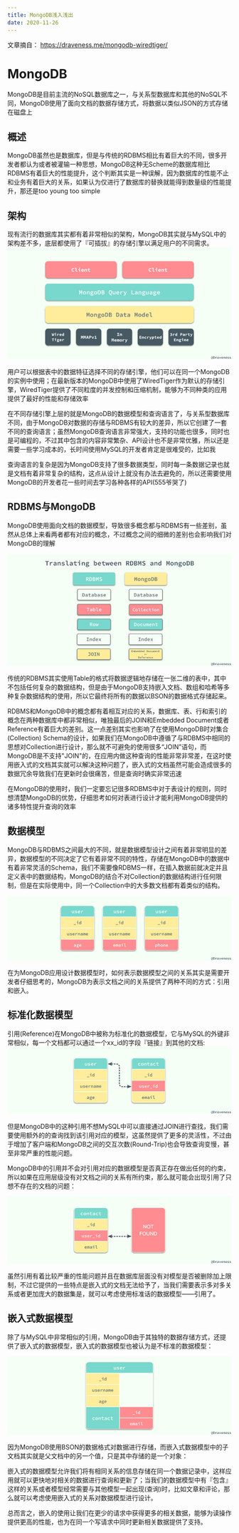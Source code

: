 ```yaml
---
title: MongoDB浅入浅出
date: 2020-11-26
---
```


文章摘自： https://draveness.me/mongodb-wiredtiger/


# MongoDB

MongoDB是目前主流的NoSQL数据库之一，与关系型数据库和其他的NoSQL不同，MongoDB使用了面向文档的数据存储方式，将数据以类似JSON的方式存储在磁盘上  

## 概述  
MongoDB虽然也是数据库，但是与传统的RDBMS相比有着巨大的不同，很多开发者都认为或者被灌输一种思想，MongoDB这种无Scheme的数据库相比RDBMS有着巨大的性能提升，这个判断其实是一种误解，因为数据库的性能不止和业务有着巨大的关系，如果认为仅进行了数据库的替换就能得到数量级的性能提升，那还是too young too simple  

## 架构  
现有流行的数据库其实都有着非常相似的架构，MongoDB其实就与MySQL中的架构差不多，底层都使用了『可插拔』的存储引擎以满足用户的不同需求。  
![mongo](mongodb1.jpg-1000width)  

用户可以根据表中的数据特征选择不同的存储引擎，他们可以在同一个MongoDB的实例中使用；在最新版本的MongoDB中使用了WiredTiger作为默认的存储引擎，WiredTiger提供了不同粒度的并发控制和压缩机制，能够为不同种类的应用提供了最好的性能和存储效率  


在不同存储引擎上层的就是MongoDB的数据模型和查询语言了，与关系型数据库不同，由于MongoDB对数据的存储与RDBMS有较大的差异，所以它创建了一套不同的查询语言；虽然MongoDB查询语言非常强大，支持的功能也很多，同时也是可编程的，不过其中包含的内容非常繁杂、API设计也不是非常优雅，所以还是需要一些学习成本的，长时间使用MySQL的开发者肯定是很难受的，比如我  

查询语言的复杂是因为MongoDB支持了很多数据类型，同时每一条数据记录也就是文档有着非常复杂的结构，这点从设计上就没有办法去避免的，所以还需要使用MongoDB的开发者花一些时间去学习各种各样的API(555爷哭了)   


## RDBMS与MongoDB  
MongoDB使用面向文档的数据模型，导致很多概念都与RDBMS有一些差别，虽然从总体上来看两者都有对应的概念，不过概念之间的细微的差别也会影响我们对MongoDB的理解  

![mongo2](mongo2.jpg-1000width)  


传统的RDBMS其实使用Table的格式将数据逻辑地存储在一张二维的表中，其中不包括任何复杂的数据结构，但是由于MongoDB支持嵌入文档、数组和哈希等多种复杂数据结构的使用，所以它最终将所有的数据以BSON的数据格式存储起来。  

RDBMS和MongoDB中的概念都有着相互对应的关系，数据库、表、行和索引的概念在两种数据库中都非常相似，唯独最后的JOIN和Embedded Document或者Reference有着巨大的差别。这一点差别其实也影响了在使用MongoDB时对集合(Collection) Schema的设计，如果我们在MongoDB中遵循了与RDBMS中相同的思想对Collection进行设计，那么就不可避免的使用很多“JOIN”语句，而MongoDB是不支持"JOIN"的，在应用内做这种查询的性能非常非常差，在这时使用嵌入式的文档其实就可以解决这种问题了，嵌入式的文档虽然可能会造成很多的数据冗余导致我们在更新时会很痛苦，但是查询时确实非常迅速  


在MongoDB的使用时，我们一定要忘记很多RDBMS中对于表设计的规则，同时想清楚MongoDB的优势，仔细思考如何对表进行设计才能利用MongoDB提供的诸多特性提升查询的效率  



## 数据模型  
MongoDB与RDBMS之间最大的不同，就是数据模型设计之间有着非常明显的差异，数据模型的不同决定了它有着非常不同的特性，存储在MongoDB中的数据中有着非常灵活的Schema，我们不需要像RDBMS一样，在插入数据前就决定并且定义表中的数据结构，MongoDB的结合不对Collection的数据结构进行任何限制，但是在实际使用中，同一个Collection中的大多数文档都有着类似的结构。  

![mongo](mongo3.jpg-1000width)  

在为MongoDB应用设计数据模型时，如何表示数据模型之间的关系其实是需要开发者仔细思考的，MongoDB为表示文档之间的关系提供了两种不同的方式：引用和嵌入。  


## 标准化数据模型  

引用(Reference)在MongoDB中被称为标准化的数据模型，它与MySQL的外键非常相似，每一个文档都可以通过一个xx_id的字段『链接』到其他的文档:  
![mongo4](mongo4.jpg-1000width)  


但是MongoDB中的这种引用不想MySQL中可以直接通过JOIN进行查找，我们需要使用额外的的查询找到该引用对应的模型，这虽然提供了更多的灵活性，不过由于增加了客户端和MongoDB之间的交互次数(Round-Trip)也会导致查询变慢，甚至非常严重的性能问题。  


MongoDB中的引用并不会对引用对应的数据模型是否真正存在做出任何的约束，所以如果在应用层级没有对文档之间的关系有所约束，那么就可能会出现引用了只想不存在的文档的问题：

![mongo5](mongo5.jpg-1000width)  

虽然引用有着比较严重的性能问题并且在数据库层面没有对模型是否被删除加上限制，不过它提供的一些特点是嵌入式的文档无法给予了，当我们需要表示多对多关系或者更加庞大的数据集是，就可以考虑使用标准话的数据模型——引用了。



## 嵌入式数据模型  

除了与MySQL中非常相似的引用，MongoDB由于其独特的数据存储方式，还提供了嵌入式的数据模型，嵌入式的数据模型也被认为是不标准的数据模型：

![user](user.jpg-1000width) 


因为MongoDB使用BSON的数据格式对数据进行存储，而嵌入式数据模型中的子文档其实就是父文档中的另一个值，只是其中存储的是一个对象：  

嵌入式的数据模型允许我们将有相同关系的信息存储在同一个数据记录中，这样应用就可以更快地对相关的数据进行查询和更新了；当我们的数据模型中有『包含』这样的关系或者模型经常需要与其他模型一起出现(查询)时，比如文章和评论，那么就可以考虑使用嵌入式的关系对数据模型进行设计。


总而言之，嵌入的使用让我们在更少的请求中获得更多的相关数据，能够为读操作提供更高的性能，也为在同一个写请求中同时更新相关数据提供了支持。  











